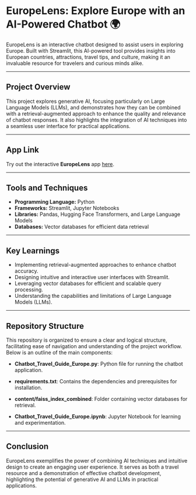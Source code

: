 # EuropeLens: Explore Europe with an AI-Powered Chatbot 🌍  

EuropeLens is an interactive chatbot designed to assist users in exploring Europe. Built with Streamlit, this AI-powered tool provides insights into European countries, attractions, travel tips, and culture, making it an invaluable resource for travelers and curious minds alike.  

---

## **Project Overview**  
This project explores generative AI, focusing particularly on Large Language Models (LLMs), and demonstrates how they can be combined with a retrieval-augmented approach to enhance the quality and relevance of chatbot responses. It also highlights the integration of AI techniques into a seamless user interface for practical applications.   

---

## App Link
Try out the interactive **EuropeLens** app [here](https://europelens-chatbot.streamlit.app/).

---

## **Tools and Techniques**  
- **Programming Language:** Python  
- **Frameworks:** Streamlit, Jupyter Notebooks  
- **Libraries:** Pandas, Hugging Face Transformers, and Large Language Models
- **Databases:** Vector databases for efficient data retrieval  

---

## **Key Learnings**  
- Implementing retrieval-augmented approaches to enhance chatbot accuracy.  
- Designing intuitive and interactive user interfaces with Streamlit.  
- Leveraging vector databases for efficient and scalable query processing.  
- Understanding the capabilities and limitations of Large Language Models (LLMs).  

---

## **Repository Structure**  

This repository is organized to ensure a clear and logical structure, facilitating ease of navigation and understanding of the project workflow. Below is an outline of the main components:

- **Chatbot_Travel_Guide_Europe.py**: Python file for running the chatbot application.

- **requirements.txt**: Contains the dependencies and prerequisites for installation.

- **content/faiss_index_combined**: Folder containing vector databases for retrieval.

- **Chatbot_Travel_Guide_Europe.ipynb**: Jupyter Notebook for learning and experimentation.

---

## **Conclusion**

EuropeLens exemplifies the power of combining AI techniques and intuitive design to create an engaging user experience. It serves as both a travel resource and a demonstration of effective chatbot development, highlighting the potential of generative AI and LLMs in practical applications.
